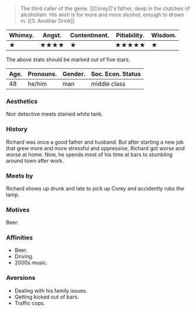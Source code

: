 > The third caller of the genie. [[Corey]]'s father, deep in the clutches of alcoholism. His wish is for more and more alcohol, enough to drown in. [[3. Another Drink]]

| **Whimsy.** | Angst. | Contentment. | Pitiability. | Wisdom. |
| ----------- | ------ | ------------ | ------------ | ------- |
| ★           | ★★★★   | ★            | ★★★★★        | ★       |
The above stats should be marked out of five stars.

| Age. | Pronouns. | Gender. | Soc. Econ. Status |
| ---- | --------- | ------- | ----------------- |
| 48   | he/him    | man     | middle class      |
### Aesthetics
Noir detective meets stained white tank.
### History
Richard was once a good father and husband. But after starting a new job that grew more and more stressful and oppressive, Richard got worse and worse at home. Now, he spends most of his time at bars to stumbling around town after work.
### Meets by
Richard shows up drunk and late to pick up Corey and accidently rubs the lamp.
### Motives
Beer.
### Affinities
- Beer.
- Driving.
- 2000s music.
### Aversions
- Dealing with his family issues.
- Getting kicked out of bars.
- Traffic cops.